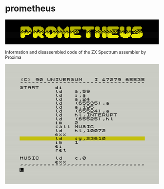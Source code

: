 # prometheus

![prometheus-logo.png](pictures/prometheus-logo.png)

Information and disassembled code of the ZX Spectrum assembler by Proxima

![prometheus.png](pictures/prometheus.png)
